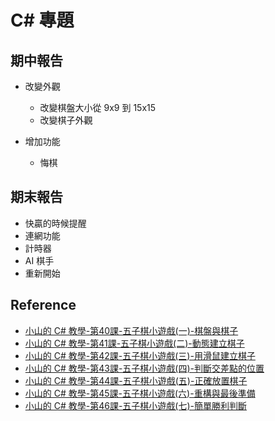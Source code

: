 # C# 專題
## 期中報告
* 改變外觀
    * 改變棋盤大小從 9x9 到 15x15
    * 改變棋子外觀
    
* 增加功能
    * 悔棋

## 期末報告
* 快贏的時候提醒
* 連網功能
* 計時器
* AI 棋手
* 重新開始
     



## Reference 
- [小山的 C# 教學-第40課-五子棋小遊戲(一)-棋盤與棋子](http://slmtsite.blogspot.com/2017/05/cs-40-gomoku1.html)
- [小山的 C# 教學-第41課-五子棋小遊戲(二)-動態建立棋子](http://slmtsite.blogspot.com/2017/06/c-41.html)
- [小山的 C# 教學-第42課-五子棋小遊戲(三)-用滑鼠建立棋子](http://slmtsite.blogspot.com/2017/06/c-42.html)
- [小山的 C# 教學-第43課-五子棋小遊戲(四)-判斷交差點的位置](http://slmtsite.blogspot.com/2017/08/c-43.html)
- [小山的 C# 教學-第44課-五子棋小遊戲(五)-正確放置棋子](http://slmtsite.blogspot.com/2018/01/c-44.html)
- [小山的 C# 教學-第45課-五子棋小遊戲(六)-重構與最後準備](http://slmtsite.blogspot.com/2018/01/c-45.html)
- [小山的 C# 教學-第46課-五子棋小遊戲(七)-簡單勝利判斷](http://slmtsite.blogspot.com/2018/01/c-46.html)

